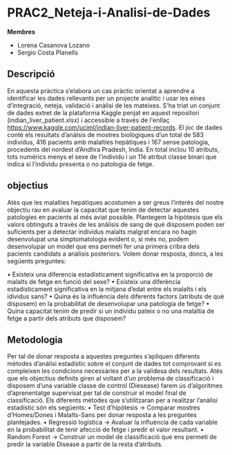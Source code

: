 # PRAC2_Neteja-i-Analisi-de-Dades

**Membres**

* Lorena Casanova Lozano
* Sergio Costa Planells

## Descripció 

En aquesta pràctica s’elabora un cas pràctic orientat a aprendre a identificar les dades rellevants per un projecte analític i usar les eines d’integració, neteja, validació i anàlisi de les mateixes. S'ha triat un conjunt de dades extret de la plataforma Kaggle penjat en aquest repositori (indian_liver_patient.xlsx) i accessible a través de l'enllaç https://www.kaggle.com/uciml/indian-liver-patient-records. El joc de dades conté els resultats d’anàlsis de mostres biològiques d’un total de 583 individus, 416 pacients amb malaltíes hepàtiques i 167 sense patologia, procedents del nordest d’Andhra Pradesh, India. En total inclou 10 atributs, tots numérics menys el sexe de l’individu i un 11è atribut classe binari que indica si l’individu presenta o no patologia de fetge.

## objectius

Atès que les malalties hepàtiques acostumen a ser greus l’interés del nostre objectiu rau en avaluar la capacitat que tenim de detectar aquestes patologies en pacients al més aviat possible. Plantegem la hipòtesis que els valors obtinguts a travès de les anàlisis de sang de què disposem poden ser suficients per a detectar individus malalts malgrat encara no hagin desenvolupat una simptomatologia evident o, si més no, podem desenvolupar un model que ens permeti fer una primera cribra dels pacients candidats a anàlisis posteriors. Volem donar resposta, doncs, a les següents preguntes:

• Existeix una diferencia estadísticament significativa en la proporció de malalts de fetge en funció del sexe?
• Existeix una diferència estadísticament significativa en la mitjana d’edat entre els malalts i els idividus sans?
• Quina és la influència dels diferents factors (atributs de què disposem) en la probabilitat de desenvolupar una
patologia de fetge?
• Quina capacitat tenim de predir si un individu pateix o no una malaltia de fetge a partir dels atributs que disposem?

## Metodologia


Per tal de donar resposta a aquestes preguntes s’apliquen diferents mètodes d’anàlisi estadístic sobre el conjunt de dades tot comprovant si es compleixen les condicions necessàries per a la validesa dels resultats. Atès que els objectius definits giren al voltant d’un problema de classificació i disposem d’una variable classe de control (Diesease) farem ús d’algoritmes d’aprenentatge supervisat per tal de construir el model final de classificació. Els diferents mètodes que s’utilitzaran per a realitzar l’anàlisi estadístic són els següents:
• Test d’hipòtesis -> Comparar mostres d’Homes/Dones i Malalts-Sans per donar resposta a les preguntes plantejades.
• Regressió logística -> Avaluar la influència de cada variable en la probabilitat de tenir afecció de fetge i predir el valor resultant.
• Random Forest -> Construir un model de classificació que ens permeti de predir la variable Disease a partir de la resta d’atributs.
